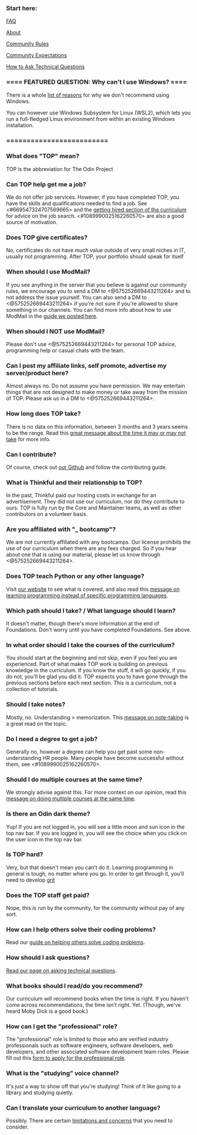 ### Start here:

[FAQ](https://www.theodinproject.com/faq)

[About](https://www.theodinproject.com/about)

[Community Rules](https://www.theodinproject.com/guides/community/rules)

[Community Expectations](https://www.theodinproject.com/guides/community/expectations)

[How to Ask Technical Questions](https://www.theodinproject.com/guides/community/how_to_ask)

### ==== FEATURED QUESTION: Why can't I use Windows? ====

There is a whole [list of reasons](https://discord.com/channels/505093832157691914/690588860085960734/828714982253789215) for why we don't recommend using Windows.

You can however use Windows Subsystem for Linux (WSL2), which lets you run a full-fledged Linux environment from within an existing Windows installation.

### =========================

### What does "TOP" mean?

TOP is the abbreviation for The Odin Project

### Can TOP help get me a job?

We do not offer job services. However, if you have completed TOP, you have the skills and qualifications needed to find a job. See <#669547324707569665> and the [getting hired section of the curriculum](https://www.theodinproject.com/paths/full-stack-javascript/courses/getting-hired) for advice on the job search. <#1089990025162260570> are also a good source of motivation.

### Does TOP give certificates?

No, certificates do not have much value outside of very small niches in IT, usually not programming. After TOP, your portfolio should speak for itself

### When should I use ModMail?

If you see anything in the server that you believe is against our community rules, we encourage you to send a DM to <@575252669443211264> and to not address the issue yourself. You can also send a DM to <@575252669443211264> if you're not sure if you're allowed to share something in our channels. You can find more info about how to use ModMail in the [guide we posted here](https://discord.com/channels/505093832157691914/1059513837197459547/1082300847716835341).

### When should I NOT use ModMail?

Please don't use <@575252669443211264> for personal TOP advice, programming help or casual chats with the team.

### Can I post my affiliate links, self promote, advertise my server/product here?

Almost always no. Do not assume you have permission. We may entertain things that are not designed to make money or take away from the mission of TOP. Please ask us in a DM to <@575252669443211264>.

### How long does TOP take?

There is no data on this information, between 3 months and 3 years seems to be the range. Read this [great message about the time it may or may not take](https://discord.com/channels/505093832157691914/505093832157691916/765633002393829389) for more info.

### Can I contribute?

Of course, check out [our Github](https://github.com/TheOdinProject) and follow the contributing guide.

### What is Thinkful and their relationship to TOP?

In the past, Thinkful paid our hosting costs in exchange for an advertisement. They did not use our curriculum, nor do they contribute to ours. TOP is fully run by the Core and Maintainer teams, as well as other contributors on a volunteer basis.

### Are you affiliated with "_ bootcamp"?

We are not currently affiliated with any bootcamps. Our license prohibits the use of our curriculum when there are any fees charged. So if you hear about one that is using our material, please let us know through <@575252669443211264>.

### Does TOP teach Python or any other language?

Visit [our website](https://www.theodinproject.com) to see what is covered, and also read this [message on learning programming instead of specific programming languages](https://discord.com/channels/505093832157691914/505093832157691916/739908597873508454).

### Which path should I take? / What language should I learn?

It doesn't matter, though there's more information at the end of Foundations. Don't worry until you have completed Foundations. See above.

### In what order should I take the courses of the curriculum?

You should start at the beginning and not skip, even if you feel you are experienced. Part of what makes TOP work is building on previous knowledge in the curriculum. If you know the stuff, it will go quickly, if you do not, you'll be glad you did it. TOP expects you to have gone through the previous sections before each next section. This is a curriculum, not a collection of tutorials.

### Should I take notes?

Mostly, no. Understanding > memorization. This [message on note-taking](https://discord.com/channels/505093832157691914/505093832157691916/768161823366578176) is a great read on the topic.

### Do I need a degree to get a job?

Generally no, however a degree can help you get past some non-understanding HR people. Many people have become successful without them, see <#1089990025162260570>.

### Should I do multiple courses at the same time?

We strongly advise against this. For more context on our opinion, read this [message on doing multiple courses at the same time](https://discord.com/channels/505093832157691914/505093832157691916/778727680438698055).

### Is there an Odin dark theme?

Yup! If you are not logged in, you will see a little moon and sun icon in the top nav bar. If you are logged in, you will see the choice when you click on the user icon in the top nav bar.

### Is TOP hard?

Very, but that doesn't mean you can't do it. Learning programming in general is tough, no matter where you go. In order to get through it, you'll need to develop [grit](https://www.ted.com/talks/angela_lee_duckworth_grit_the_power_of_passion_and_perseverance)

### Does the TOP staff get paid?

Nope, this is run by the community, for the community without pay of any sort.

### How can I help others solve their coding problems?

Read our [guide on helping others solve coding problems](https://www.theodinproject.com/paths/foundations/courses/foundations/lessons/join-the-odin-community#how-to-help-others-solve-coding-problems).

### How should I ask questions?

[Read our page on asking technical questions](https://www.theodinproject.com/guides/community/how_to_ask).

### What books should I read/do you recommend?

Our curriculum will recommend books when the time is right. If you haven't come across recommendations, the time isn't right. Yet. (Though, we've heard Moby Dick is a good book.)

### How can I get the "professional" role?

The "professional" role is limited to those who are verified industry professionals such as software engineers, software developers, web developers, and other associated software development team roles. Please fill out this [form to apply for the professional role](https://dyno.gg/form/ad2fdb2f).

### What is the "studying" voice channel?

It's just a way to show off that you're studying! Think of it like going to a library and studying quietly.

### Can I translate your curriculum to another language?

Possibly. There are certain [limitations and concerns](https://github.com/TheOdinProject/blog/wiki/What-about-translations-of-your-curriculum) that you need to consider.
